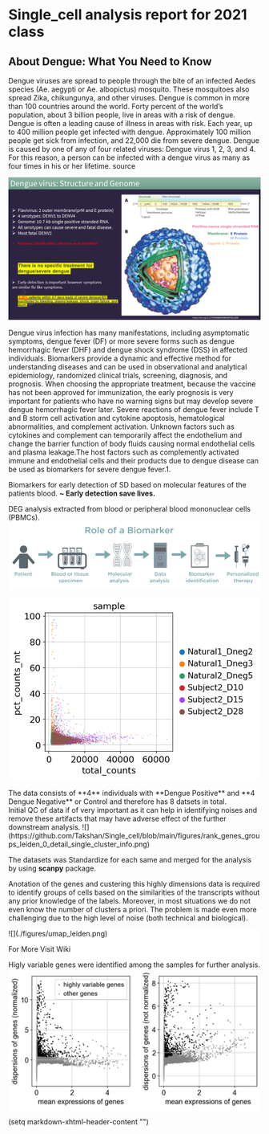 # Single_cell analysis report for 2021 class

## About Dengue: What You Need to Know
Dengue viruses are spread to people through the bite of an infected Aedes species (Ae. aegypti or Ae. albopictus) mosquito. These mosquitoes also spread Zika, chikungunya, and other viruses.
Dengue is common in more than 100 countries around the world.
Forty percent of the world’s population, about 3 billion people, live in areas with a risk of dengue. Dengue is often a leading cause of illness in areas with risk.
Each year, up to 400 million people get infected with dengue. Approximately 100 million people get sick from infection, and 22,000 die from severe dengue.
Dengue is caused by one of any of four related viruses: Dengue virus 1, 2, 3, and 4.  For this reason, a person can be infected with a dengue virus as many as four times in his or her lifetime.
 [source](https://www.cdc.gov/dengue/index.html)

![](./images/denv.png "Dengue Virus")

Dengue virus infection has many manifestations, including asymptomatic symptoms, dengue fever (DF) or more severe forms such as dengue hemorrhagic fever (DHF) and dengue shock syndrome (DSS) in affected individuals. Biomarkers provide a dynamic and effective method for understanding diseases and can be used in observational and analytical epidemiology, randomized clinical trials, screening, diagnosis, and prognosis. When choosing the appropriate  treatment, because the vaccine has not been approved for immunization, the early prognosis is very important for patients who have no warning signs but may develop severe dengue hemorrhagic fever later. Severe reactions of dengue fever include T and B storm cell activation and cytokine apoptosis, hematological abnormalities, and complement activation. Unknown factors such as cytokines and complement can temporarily affect the endothelium and change the barrier function of body fluids causing normal endothelial cells and plasma leakage.The host factors such as complemently activated immune and endothelial cells and their products due to dengue disease can be used as biomarkers for severe dengue fever.[1](https://dx.doi.org/10.1186%2Fs12929-015-0191-6).




Biomarkers for early detection of SD based on molecular features of the patients blood.
**~ Early detection save lives.**

DEG analysis extracted from blood or peripheral blood mononuclear cells (PBMCs).
![](./images/biomarker.png "Dengue Virus")
<div class="images", style=-"backgrounds-color": "white">

![](https://github.com/Takshan/Single_cell/blob/main/figures/scatterfig.png)

</div>
The data consists of **4** individuals with **Dengue Positive** and **4 Dengue Negative** or Control and therefore has 8 datsets in total.<br> Initial QC of data if of very important as it can help in identifying noises and remove these artifacts that may have adverse effect of the further downstream analysis.
![](https://github.com/Takshan/Single_cell/blob/main/figures/rank_genes_groups_leiden_0_detail_single_cluster_info.png)

The datasets was Standardize  for each same and merged for  the analysis by using **scanpy** package.<br>

Anotation of the genes and custering this highly dimensions data is required to identify groups of cells based on the similarities of the transcripts without any prior knowledge of the labels. Moreover, in most situations we do not even know the number of clusters a priori. The problem is made even more challenging due to the high level of noise (both technical and biological).
<div class="images">
![](./figures/umap_leiden.png)


For More Visit [Wiki](https://github.com/Takshan/Single_cell/wiki)


Higly variable genes were identified among the samples for further analysis.
![](https://github.com/Takshan/Single_cell/blob/main/figures/filter_genes_dispersion_highly_variable_genes.png)









</div>

(setq markdown-xhtml-header-content
      "<style type='text/css'>
a { text-decoration: none; }
a:hover { text-decoration: underline; }
.images { background-color: white}
</style>")